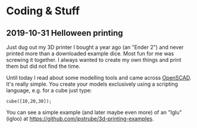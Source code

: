 # Coding & Stuff

## 2019-10-31 Helloween printing

Just dug out my 3D printer I bought a year ago (an "Ender 2") and never printed more than a downloaded example dice. Most fun for me was screwing it together. I always wanted to create my own things and print them but did not find the time.

Until today I read about some modelling tools and came across [OpenSCAD](https://www.openscad.org). It's really simple. You create your models exclusively using a scripting language, e.g. for a cube just type:
```
cube([10,20,30]);
```
You can see a simple example (and later maybe even more) of an "Iglu" (igloo) at https://github.com/jpstrube/3d-printing-examples.
